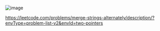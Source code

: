 ![image](https://github.com/user-attachments/assets/2230867e-43f6-43e7-8852-ba7b1d220000)


https://leetcode.com/problems/merge-strings-alternately/description/?envType=problem-list-v2&envId=two-pointers
